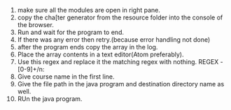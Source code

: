 1. make sure all the modules are open in right pane.
2. copy the cha[ter generator from the resource folder into the console of the browser.
3. Run and wait for the program to end.
4. If there was any error then retry.(because error handling not done)
5. after the program ends copy the array in the log.
6. Place the array contents in a text editor(Atom preferably).
7. Use this regex and replace it the matching regex with nothing. REGEX - [0-9]+/n:
8. Give course name in the first line.
9. Give the file path in the java program and destination directory name as well.
10. RUn the java program.